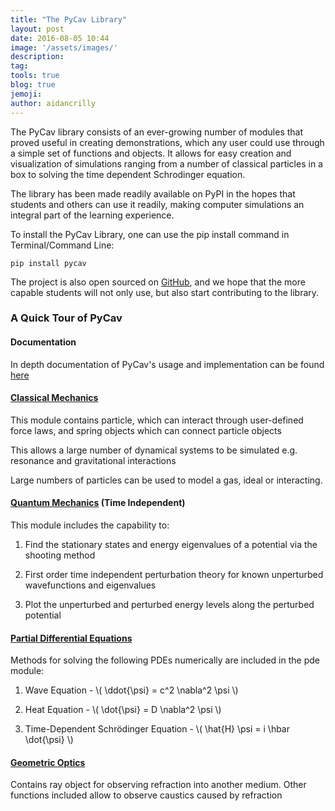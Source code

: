 ```yaml
---
title: "The PyCav Library"
layout: post
date: 2016-08-05 10:44
image: '/assets/images/'
description:
tag:
tools: true
blog: true
jemoji:
author: aidancrilly
---
```


The PyCav library consists of an ever-growing number of modules that proved useful in creating demonstrations, which any user could use through a simple set of functions and objects. It allows for easy creation and visualization of simulations ranging from a number of classical particles in a box to solving the time dependent Schrodinger equation.

The library has been made readily available on PyPI in the hopes that students and others can use it readily, making computer simulations an integral part of the learning experience.

To install the PyCav Library, one can use the pip install command in Terminal/Command Line:

    pip install pycav

The project is also open sourced on [GitHub](https://github.com/PyCav/PyCav-Library, "PyCav library on GitHub"), and we hope that the more capable students will not only use, but also start contributing to the library.

### A Quick Tour of PyCav

#### Documentation

In depth documentation of PyCav's usage and implementation can be found [here](http://pycav.readthedocs.io/en/latest/api/index.html)

#### [Classical Mechanics](http://pycav.readthedocs.io/en/latest/api/mechanics/index.html)

This module contains particle, which can interact through user-defined force laws, and spring objects which can connect particle objects

This allows a large number of dynamical systems to be simulated e.g. resonance and gravitational interactions

Large numbers of particles can be used to model a gas, ideal or interacting.

#### [Quantum Mechanics](http://pycav.readthedocs.io/en/latest/api/quantum/index.html) (Time Independent)

This module includes the capability to:

1. Find the stationary states and energy eigenvalues of a potential via the shooting method

2. First order time independent perturbation theory for known unperturbed wavefunctions and eigenvalues

3. Plot the unperturbed and perturbed energy levels along the perturbed potential

#### [Partial Differential Equations](http://pycav.readthedocs.io/en/latest/api/pde/index.html)

Methods for solving the following PDEs numerically are included in the pde module:

1. Wave Equation - \\( \\ddot{\\psi} = c^2 \\nabla^2 \\psi \\)

2. Heat Equation - \\( \\dot{\psi} = D \\nabla^2 \\psi \\)

3. Time-Dependent Schrödinger Equation - \\( \\hat{H} \\psi = i \\hbar \\dot{\\psi} \\)

#### [Geometric Optics](http://pycav.readthedocs.io/en/latest/api/optics/index.html)

Contains ray object for observing refraction into another medium. Other functions included allow to observe caustics caused by refraction
